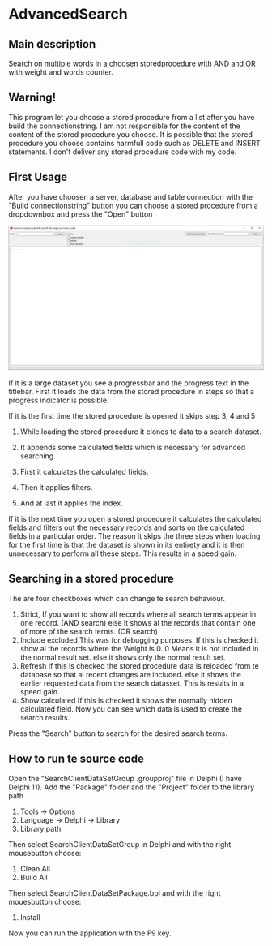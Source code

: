 # AdvancedSearch
Main description
-----------------
Search on multiple words in a choosen storedprocedure with AND and OR with weight and words counter.

Warning!
-----------------
This program let you choose a stored procedure from a list after you have build the connectionstring.
I am not responsible for the content of the content of the stored procedure you choose.
It is possible that the stored procedure you choose contains harmfull code such as DELETE and INSERT statements.
I don't deliver any stored procedure code with my code.

First Usage
-----------------
After you have choosen a server, database and table connection with the "Build connectionstring" button you can choose a stored procedure from a dropdownbox and press the "Open" button

![Screenshot](https://github.com/programmeursg/AdvancedSearch-public/blob/main/ScreenShot.png)

If it is a large dataset you see a progressbar and the progress text in the titlebar.
First it loads the data from the stored procedure in steps so that a progress indicator is possible.

If it is the first time the stored procedure is opened it skips step 3, 4 and 5
1. While loading the stored procedure it clones te data to a search dataset.
2. It appends some calculated fields which is necessary for advanced searching.

3. First it calculates the calculated fields. 
4. Then it applies filters.
5. And at last it applies the index.

If it is the next time you open a stored procedure it calculates the calculated fields and filters out the necessary records and sorts on the calculated fields in a particular order.
The reason it skips the three steps when loading for the first time is that the dataset is shown in its entirety and it is then unnecessary to perform all these steps. This results in a speed gain.

Searching in a stored procedure
-----------------
The are four checkboxes which can change te search behaviour.
1. Strict, 
	If you want to show all records where all search terms appear in one record.  (AND search) 
          else it shows al the records that contain one of more of the search terms. (OR search)
2. Include excluded
          This was for debugging purposes. If this is checked it show al the records where the Weight is 0. 0 Means it is not included in the normal result set.
          else it shows only the normal result set.
3. Refresh 
          If this is checked the stored procedure data is reloaded from te database so that al recent changes are included.
          else it shows the earlier requested data from the search datasset. This is results in a speed gain.
4. Show calculated 
          If this is checked it shows the normally hidden calculated field. Now you can see which data is used to create the search results.

Press the "Search" button to search for the desired search terms. 

How to run te source code
-----------------
Open the "SearchClientDataSetGroup .groupproj" file in Delphi (I have Delphi 11).
Add the "Package" folder and the "Project" folder to the library path 
1. Tools -> Options 
2. Language -> Delphi -> Library 
3. Library path

Then select SearchClientDataSetGroup in Delphi and with the right mousebutton choose:
1. Clean All
2. Build All

Then select SearchClientDataSetPackage.bpl and with the right mouesbutton choose:
1. Install

Now you can run the application with the F9 key.
